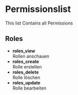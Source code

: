 # Permissionslist

This list Contains all Permissions

## Roles

-   **roles_view** <br> Rollen anschauen
-   **roles_create** <br> Rolle erstellen
-   **roles_delete** <br> Rolle löschen
-   **roles_update** <br> Rolle bearbeiten
